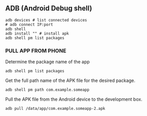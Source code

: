 ## ADB (Android Debug shell)

```
adb devices # list connected devices
# adb connect IP:port
adb shell
adb install "" # install apk
adb shell pm list packages

```




### PULL APP FROM PHONE

Determine the package name of the app

```
adb shell pm list packages
```

Get the full path name of the APK file for the desired package.

```
adb shell pm path com.example.someapp
```

Pull the APK file from the Android device to the development box.

```
adb pull /data/app/com.example.someapp-2.apk
```
